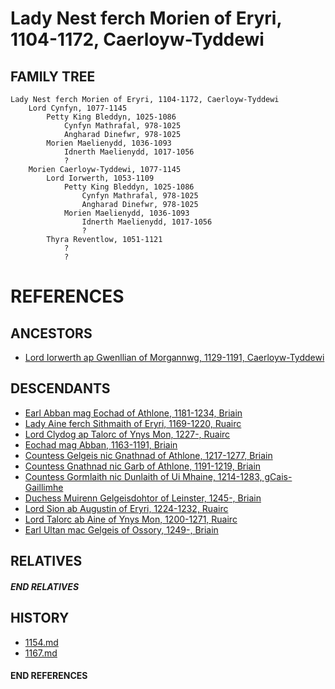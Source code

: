 # Lady Nest ferch Morien of Eryri, 1104-1172, Caerloyw-Tyddewi

## FAMILY TREE
```
Lady Nest ferch Morien of Eryri, 1104-1172, Caerloyw-Tyddewi
    Lord Cynfyn, 1077-1145
        Petty King Bleddyn, 1025-1086
            Cynfyn Mathrafal, 978-1025
            Angharad Dinefwr, 978-1025
        Morien Maelienydd, 1036-1093
            Idnerth Maelienydd, 1017-1056
            ?
    Morien Caerloyw-Tyddewi, 1077-1145
        Lord Iorwerth, 1053-1109
            Petty King Bleddyn, 1025-1086
                Cynfyn Mathrafal, 978-1025
                Angharad Dinefwr, 978-1025
            Morien Maelienydd, 1036-1093
                Idnerth Maelienydd, 1017-1056
                ?
        Thyra Reventlow, 1051-1121
            ?
            ?
```


# REFERENCES

## ANCESTORS
* [Lord Iorwerth ap Gwenllian of Morgannwg, 1129-1191, Caerloyw-Tyddewi](iorwerth_ap_gwenllian_1129.md)

## DESCENDANTS
* [Earl Abban mag Eochad of Athlone, 1181-1234, Briain](abban_mag_eochad_1181.md)
* [Lady Aine ferch Sithmaith of Eryri, 1169-1220, Ruairc](aine_ferch_sithmaith_1169.md)
* [Lord Clydog ap Talorc of Ynys Mon, 1227-, Ruairc](clydog_ap_talorc_1227.md)
* [Eochad mag Abban, 1163-1191, Briain](eochad_mag_abban_1163.md)
* [Countess Gelgeis nic Gnathnad of Athlone, 1217-1277, Briain](gelgeis_nic_gnathnad_1217.md)
* [Countess Gnathnad nic Garb of Athlone, 1191-1219, Briain](gnathnad_nic_garb_1191.md)
* [Countess Gormlaith nic Dunlaith of Ui Mhaine, 1214-1283, gCais-Gaillimhe](gormlaith_nic_dunlaith_1214.md)
* [Duchess Muirenn Gelgeisdohtor of Leinster, 1245-, Briain](muirenn_gelgeisdohtor_1245.md)
* [Lord Sion ab Augustin of Eryri, 1224-1232, Ruairc](sion_ab_augustin_1224.md)
* [Lord Talorc ab Aine of Ynys Mon, 1200-1271, Ruairc](talorc_ab_aine_1200.md)
* [Earl Ultan mac Gelgeis of Ossory, 1249-, Briain](ultan_mac_gelgeis_1249.md)

## RELATIVES

##### END RELATIVES 
## HISTORY
* [1154.md](../h/1154.md)
* [1167.md](../h/1167.md)

#### END REFERENCES
